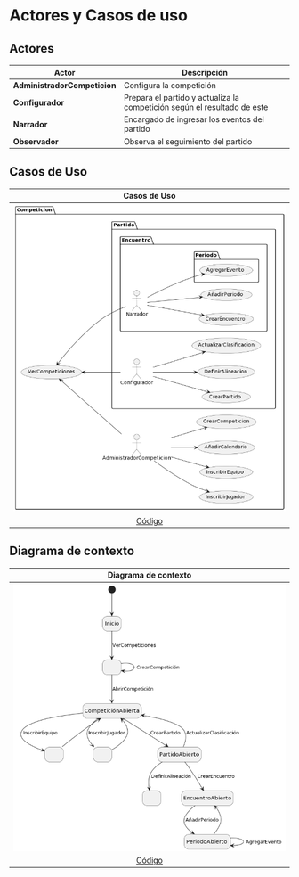 # Actores y Casos de uso

## Actores

<div align="center">

|Actor|Descripción
|-|-
|**AdministradorCompeticion**|Configura la competición
|**Configurador**|Prepara el partido y actualiza la competición según el resultado de este
|**Narrador**|Encargado de ingresar los eventos del partido
|**Observador**|Observa el seguimiento del partido

</div>

## Casos de Uso

<div align="center">

|Casos de Uso
|:-:
|![](Images/CasosDeUso.png)
|[Código](CódigosUML/CasosDeUso.puml)

</div>

## Diagrama de contexto

<div align="center">

|Diagrama de contexto
|:-:
|![](Images/DiagramaContexto.png)
|[Código](DiagramaContexto/CasosDeUso.puml)

</div>

